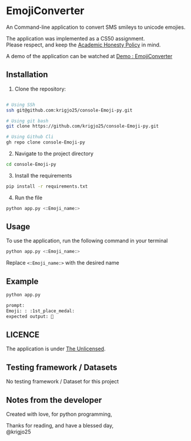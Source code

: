 #   EmojiConverter
An Command-line application to convert SMS smileys to unicode emojies.

The application was implemented as a CS50 assignment.<br>
Please respect, and keep the [Academic Honesty Policy](https://cs50.harvard.edu/x/2023/honesty/) in mind.

A demo of the application can be watched at [Demo : EmojiConverter](https://cs50.harvard.edu/python/2022/psets/4/emojize/)

## Installation
1. Clone the repository:
```sh

# Using SSh 
ssh git@github.com:krigjo25/console-Emoji-py.git

# Using git bash
git clone https://github.com/krigjo25/console-Emoji-py.git

# Using Github Cli
gh repo clone console-Emoji-py
```

2. Navigate to the project directory
```sh
cd console-Emoji-py
```

3. Install the requirements
```sh
pip install -r requirements.txt
```

4. Run the file
```sh
python app.py <:Emoji_name:>
```

##  Usage
To use the application, run the following command in your terminal

```sh
python app.py <:Emoji_name:>
```
Replace `<:Emoji_name:>` with the desired name

## Example
```sh
python app.py

prompt:
Emoji: : :1st_place_medal:
expected output: 🥇

```

## LICENCE
The application is under [The Unlicensed](./LICENCE).

##  Testing framework / Datasets
No testing framework / Dataset for this project

## Notes from the developer
Created with love, for python programming,

Thanks for reading, and have a blessed day,<br>
@krigjo25
